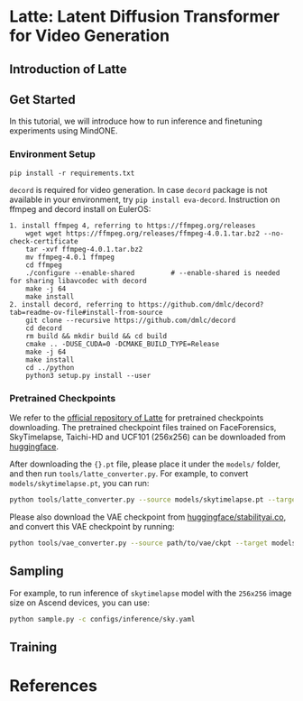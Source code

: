 # Latte: Latent Diffusion Transformer for Video Generation

## Introduction of Latte


## Get Started
In this tutorial, we will introduce how to run inference and finetuning experiments using MindONE.

### Environment Setup

```
pip install -r requirements.txt
```

`decord` is required for video generation. In case `decord` package is not available in your environment, try `pip install eva-decord`.
Instruction on ffmpeg and decord install on EulerOS:
```
1. install ffmpeg 4, referring to https://ffmpeg.org/releases
    wget wget https://ffmpeg.org/releases/ffmpeg-4.0.1.tar.bz2 --no-check-certificate
    tar -xvf ffmpeg-4.0.1.tar.bz2
    mv ffmpeg-4.0.1 ffmpeg
    cd ffmpeg
    ./configure --enable-shared         # --enable-shared is needed for sharing libavcodec with decord
    make -j 64
    make install
2. install decord, referring to https://github.com/dmlc/decord?tab=readme-ov-file#install-from-source
    git clone --recursive https://github.com/dmlc/decord
    cd decord
    rm build && mkdir build && cd build
    cmake .. -DUSE_CUDA=0 -DCMAKE_BUILD_TYPE=Release
    make -j 64
    make install
    cd ../python
    python3 setup.py install --user
```

### Pretrained Checkpoints

We refer to the [official repository of Latte](https://github.com/Vchitect/Latte/tree/main) for pretrained checkpoints downloading. The pretrained checkpoint files trained on FaceForensics, SkyTimelapse, Taichi-HD and UCF101 (256x256) can be downloaded from [huggingface](https://huggingface.co/maxin-cn/Latte/tree/main).

After downloading the `{}.pt` file, please place it under the `models/` folder, and then run `tools/latte_converter.py`. For example, to convert `models/skytimelapse.pt`, you can run:
```bash
python tools/latte_converter.py --source models/skytimelapse.pt --target models/skytimelapse.ckpt
```

Please also download the VAE checkpoint from [huggingface/stabilityai.co](https://huggingface.co/stabilityai/sd-vae-ft-mse/tree/main), and convert this VAE checkpoint by running:
```bash
python tools/vae_converter.py --source path/to/vae/ckpt --target models/sd-vae-ft-mse.ckpt
```

## Sampling

For example, to run inference of `skytimelapse` model with the `256x256` image size on Ascend devices, you can use:
```bash
python sample.py -c configs/inference/sky.yaml
```

## Training


# References
